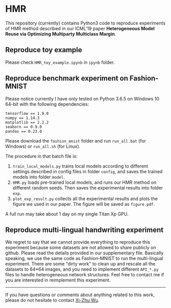 # HMR
This repository (currently) contains Python3 code to reproduce experiments of HMR method described in 
our ICML'19 paper **Heterogeneous Model Reuse via Optimizing Multiparty Multiclass Margin**.

## Reproduce toy example
Please check `HMR_toy_example.ipynb` in `ipynb` folder.

## Reproduce benchmark experiment on Fashion-MNIST
Please notice currently I have only tested on Python 3.6.5 on Windows 10 64-bit with the following dependencies:

    tensorflow == 1.9.0
    numpy == 1.14.3
    matplotlib == 2.2.2
    seaborn == 0.9.0
    pandas == 0.23.0

Please download the `fashion_mnist` folder and run `run_all.bat` (for Windows) or `run_all.sh` (for Linux).

The procedure in that batch file is:

1. `train_local_models.py` trains local models according to different settings described in config files in folder `config`, and saves the trained models into folder `model`.
2. `HMR.py` loads pre-trained local models, and runs our HMR method on different random seeds. Then saves the experimental results into folder `exp`.
3. `plot_exp_result.py` collects all the experimental results and plots the figure we used in our paper. The figure will be saved as `figure.pdf`.

A full run may take about 1 day on my single Titan Xp GPU.

## Reproduce multi-lingual handwriting experiment
We regret to say that we cannot provide everything to reproduce this experiment because some datasets are not allowed to share publicly on github. Please read the details provided in our supplementary file. Basically speaking, we use the same code as Fashion-MNIST to run the multi-lingual experiment. There are some "dirty work" to clean up and rescale all the datasets to 64*64 images, and you need to implement different `API_*.py` files to handle heterogeneous network structures. Feel free to contact me if you are interested in reimplement this experiment.

---------------

If you have questions or comments about anything related to this work, please
do not hesitate to contact [Xi-Zhu Wu](http://lamda.nju.edu.cn/wuxz/).
